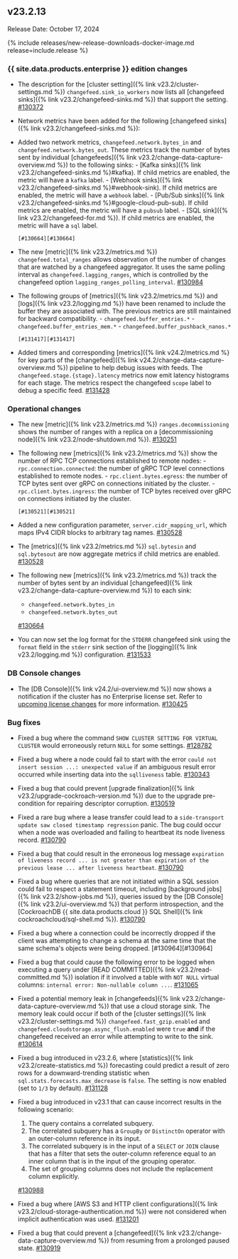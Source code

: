 ## v23.2.13

Release Date: October 17, 2024

{% include releases/new-release-downloads-docker-image.md release=include.release %}

<h3 id="v23-2-13-{{-site.data.products.enterprise-}}-edition-changes">{{ site.data.products.enterprise }} edition changes</h3>

- The description for the [cluster setting]({% link v23.2/cluster-settings.md %}) `changefeed.sink_io_workers` now lists all [changefeed sinks]({% link v23.2/changefeed-sinks.md %}) that support the setting. [#130372][#130372]
- Network metrics have been added for the following [changefeed sinks]({% link v23.2/changefeed-sinks.md %}):
- Added two network metrics, `changefeed.network.bytes_in` and `changefeed.network.bytes_out`.  These metrics track the number of bytes sent by individual [changefeeds]({% link v23.2/change-data-capture-overview.md %}) to the following sinks:
      - [Kafka sinks]({% link v23.2/changefeed-sinks.md %}#kafka). If child metrics are enabled, the metric will have a `kafka` label.
      - [Webhook sinks]({% link v23.2/changefeed-sinks.md %}#webhook-sink). If child metrics are enabled, the metric will have a `webhook` label.
      - [Pub/Sub sinks]({% link v23.2/changefeed-sinks.md %}#google-cloud-pub-sub). If child metrics are enabled, the metric will have a `pubsub` label.
      - [SQL sink]({% link v23.2/changefeed-for.md %}). If child metrics are enabled, the metric will have a `sql` label.

      [#130664][#130664]

- The new [metric]({% link v23.2/metrics.md %}) `changefeed.total_ranges` allows observation of the number of changes that are watched by a changefeed aggregator. It uses the same polling interval as `changefeed.lagging_ranges`, which is controlled by the changefeed option `lagging_ranges_polling_interval`. [#130984][#130984]
- The following groups of [metrics]({% link v23.2/metrics.md %}) and [logs]({% link v23.2/logging.md %}) have been renamed to include the buffer they are associated with. The previous metrics are still maintained for backward compatibility.
      - `changefeed.buffer_entries.*`
      - `changefeed.buffer_entries_mem.*`
      - `changefeed.buffer_pushback_nanos.*`

      [#131417][#131417]
- Added timers and corresponding [metrics]({% link v24.2/metrics.md %} for key parts of the [changefeed]({% link v24.2/change-data-capture-overview.md %}) pipeline to help debug issues with feeds. The `changefeed.stage.{stage}.latency` metrics now emit latency histograms for each stage. The metrics respect the changefeed `scope` label to debug a specific feed. [#131428][#131428]

<h3 id="v23-2-13-operational-changes">Operational changes</h3>

- The new [metric]({% link v23.2/metrics.md %}) `ranges.decommissioning` shows the number of ranges with a replica on a [decommissioning node]({% link v23.2/node-shutdown.md %}). [#130251][#130251]
- The following new [metrics]({% link v23.2/metrics.md %}) show the number of RPC TCP connections established to remote nodes:
      - `rpc.connection.connected`: the number of gRPC TCP level connections established to remote nodes.
      - `rpc.client.bytes.egress`: the number of TCP bytes sent over gRPC on connections initiated by the cluster.
      - `rpc.client.bytes.ingress`: the number of TCP bytes received over gRPC on connections initiated by the cluster.

      [#130521][#130521]
- Added a new configuration parameter, `server.cidr_mapping_url`, which maps IPv4 CIDR blocks to arbitrary tag names. [#130528][#130528]
- The [metrics]({% link v23.2/metrics.md %}) `sql.bytesin` and `sql.bytesout` are now aggregate metrics if child metrics are enabled. [#130528][#130528]
- The following new [metrics]({% link v23.2/metrics.md %}) track the number of bytes sent by an individual [changefeed]({% link v23.2/change-data-capture-overview.md %}) to each sink:
    - `changefeed.network.bytes_in`
    - `changefeed.network.bytes_out`

    [#130664][#130664]
- You can now set the log format for the `STDERR` changefeed sink using the `format` field in the `stderr` sink section of the [logging]({% link v23.2/logging.md %}) configuration. [#131533][#131533]

<h3 id="v23-2-13-db-console-changes">DB Console changes</h3>

- The [DB Console]({% link v24.2/ui-overview.md %}) now shows a notification if the cluster has no Enterprise license set. Refer to [upcoming license changes](https://www.cockroachlabs.com/enterprise-license-update/) for more information. [#130425][#130425]

<h3 id="v23-2-13-bug-fixes">Bug fixes</h3>

- Fixed a bug where the command `SHOW CLUSTER SETTING FOR VIRTUAL CLUSTER` would erroneously return `NULL` for some settings. [#128782][#128782]
- Fixed a bug where a node could fail to start with the error `could not insert session ...: unexpected value` if an ambiguous result error occurred while inserting data into the `sqlliveness` table. [#130343][#130343]
- Fixed a bug that could prevent [upgrade finalization]({% link v23.2/upgrade-cockroach-version.md %}) due to the upgrade pre-condition for repairing descriptor corruption. [#130519][#130519]
- Fixed a rare bug where a lease transfer could lead to a `side-transport update saw closed timestamp regression` panic. The bug could occur when a node was overloaded and failing to heartbeat its node liveness record. [#130790][#130790]
- Fixed a bug that could result in the erroneous log message `expiration of liveness record ... is not greater than expiration of the previous lease ... after liveness heartbeat`. [#130790][#130790]
- Fixed a bug where queries that are not initiated within a SQL session could fail to respect a statement timeout, including [background jobs]({% link v23.2/show-jobs.md %}), queries issued by the [DB Console]({% link v23.2/ui-overview.md %}) that perform introspection, and the [CockroachDB {{ site.data.products.cloud }} SQL Shell]({% link cockroachcloud/sql-shell.md %}). [#130790][#130790]
- Fixed a bug where a connection could be incorrectly dropped if the client was attempting to change a schema at the same time that the same schema's objects were being dropped. [#130964][#130964]
- Fixed a bug that could cause the following error to be logged when executing a query under [READ COMMITTED]({% link v23.2/read-committed.md %}) isolation if it involved a table with `NOT NULL` virtual columns: `internal error: Non-nullable column ...`. [#131065][#131065]
- Fixed a potential memory leak in [changefeeds]({% link v23.2/change-data-capture-overview.md %}) that use a cloud storage sink. The memory leak could occur if both of the [cluster settings]({% link v23.2/cluster-settings.md %}) `changefeed.fast_gzip.enabled` and `changefeed.cloudstorage.async_flush.enabled` were `true` **and** if the changefeed received an error while attempting to write to the sink. [#130614][#130614]
- Fixed a bug introduced in v23.2.6, where [statistics]({% link v23.2/create-statistics.md %}) forecasting could predict a result of zero rows for a downward-trending statistic when `sql.stats.forecasts.max_decrease` is `false`. The setting is now enabled (set to `1/3` by default). [#131128][#131128]
- Fixed a bug introduced in v23.1 that can cause incorrect results in the following scenario:
    1. The query contains a correlated subquery.
    1. The correlated subquery has a `GroupBy` or `DistinctOn` operator with an outer-column reference in its input.
    1. The correlated subquery is in the input of a `SELECT` or `JOIN` clause that has a filter that sets the outer-column reference equal to an inner column that is in the input of the grouping operator.
    1. The set of grouping columns does not include the replacement column explicitly.

    [#130988][#130988]
- Fixed a bug where [AWS S3 and HTTP client configurations]({% link v23.2/cloud-storage-authentication.md %}) were not considered when implicit authentication was used. [#131201][#131201]
- Fixed a bug that could prevent a [changefeed]({% link v23.2/change-data-capture-overview.md %}) from resuming from a prolonged paused state. [#130919][#130919]

[#128782]: https://github.com/cockroachdb/cockroach/pull/128782
[#130251]: https://github.com/cockroachdb/cockroach/pull/130251
[#130343]: https://github.com/cockroachdb/cockroach/pull/130343
[#130372]: https://github.com/cockroachdb/cockroach/pull/130372
[#130425]: https://github.com/cockroachdb/cockroach/pull/130425
[#130519]: https://github.com/cockroachdb/cockroach/pull/130519
[#130521]: https://github.com/cockroachdb/cockroach/pull/130521
[#130528]: https://github.com/cockroachdb/cockroach/pull/130528
[#130614]: https://github.com/cockroachdb/cockroach/pull/130614
[#130664]: https://github.com/cockroachdb/cockroach/pull/130664
[#130790]: https://github.com/cockroachdb/cockroach/pull/130790
[#130919]: https://github.com/cockroachdb/cockroach/pull/130919
[#130984]: https://github.com/cockroachdb/cockroach/pull/130984
[#130988]: https://github.com/cockroachdb/cockroach/pull/130988
[#131065]: https://github.com/cockroachdb/cockroach/pull/131065
[#131128]: https://github.com/cockroachdb/cockroach/pull/131128
[#131201]: https://github.com/cockroachdb/cockroach/pull/131201
[#131417]: https://github.com/cockroachdb/cockroach/pull/131417
[#131428]: https://github.com/cockroachdb/cockroach/pull/131428
[#131533]: https://github.com/cockroachdb/cockroach/pull/131533
